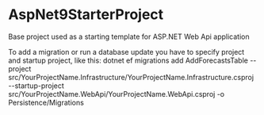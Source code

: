 # AspNet9StarterProject
Base project used as a starting template for ASP.NET Web Api application

To add a migration or run a database update you have to specify project and startup project, like this:
dotnet ef migrations add AddForecastsTable --project src/YourProjectName.Infrastructure/YourProjectName.Infrastructure.csproj --startup-project src/YourProjectName.WebApi/YourProjectName.WebApi.csproj -o Persistence/Migrations